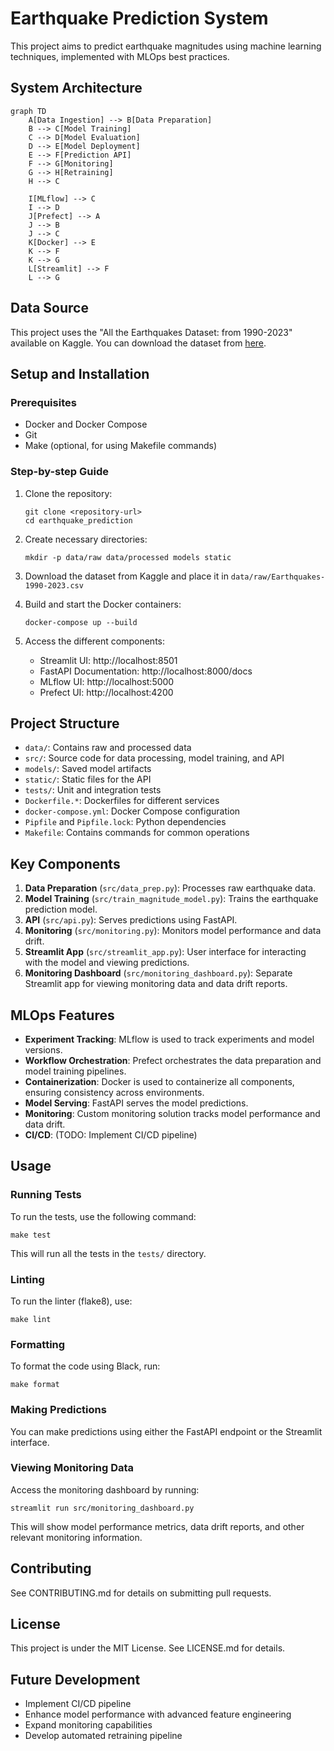 # Earthquake Prediction System

This project aims to predict earthquake magnitudes using machine learning techniques, implemented with MLOps best practices.

## System Architecture

```mermaid
graph TD
    A[Data Ingestion] --> B[Data Preparation]
    B --> C[Model Training]
    C --> D[Model Evaluation]
    D --> E[Model Deployment]
    E --> F[Prediction API]
    F --> G[Monitoring]
    G --> H[Retraining]
    H --> C
    
    I[MLflow] --> C
    I --> D
    J[Prefect] --> A
    J --> B
    J --> C
    K[Docker] --> E
    K --> F
    K --> G
    L[Streamlit] --> F
    L --> G
```

## Data Source

This project uses the "All the Earthquakes Dataset: from 1990-2023" available on Kaggle. You can download the dataset from [here](https://www.kaggle.com/datasets/alessandrolobello/the-ultimate-earthquake-dataset-from-1990-2023).

## Setup and Installation

### Prerequisites
- Docker and Docker Compose
- Git
- Make (optional, for using Makefile commands)

### Step-by-step Guide

1. Clone the repository:
   ```
   git clone <repository-url>
   cd earthquake_prediction
   ```

2. Create necessary directories:
   ```
   mkdir -p data/raw data/processed models static
   ```

3. Download the dataset from Kaggle and place it in `data/raw/Earthquakes-1990-2023.csv`

4. Build and start the Docker containers:
   ```
   docker-compose up --build
   ```

5. Access the different components:
   - Streamlit UI: http://localhost:8501
   - FastAPI Documentation: http://localhost:8000/docs
   - MLflow UI: http://localhost:5000
   - Prefect UI: http://localhost:4200

## Project Structure

- `data/`: Contains raw and processed data
- `src/`: Source code for data processing, model training, and API
- `models/`: Saved model artifacts
- `static/`: Static files for the API
- `tests/`: Unit and integration tests
- `Dockerfile.*`: Dockerfiles for different services
- `docker-compose.yml`: Docker Compose configuration
- `Pipfile` and `Pipfile.lock`: Python dependencies
- `Makefile`: Contains commands for common operations

## Key Components

1. **Data Preparation** (`src/data_prep.py`): Processes raw earthquake data.
2. **Model Training** (`src/train_magnitude_model.py`): Trains the earthquake prediction model.
3. **API** (`src/api.py`): Serves predictions using FastAPI.
4. **Monitoring** (`src/monitoring.py`): Monitors model performance and data drift.
5. **Streamlit App** (`src/streamlit_app.py`): User interface for interacting with the model and viewing predictions.
6. **Monitoring Dashboard** (`src/monitoring_dashboard.py`): Separate Streamlit app for viewing monitoring data and data drift reports.

## MLOps Features

- **Experiment Tracking**: MLflow is used to track experiments and model versions.
- **Workflow Orchestration**: Prefect orchestrates the data preparation and model training pipelines.
- **Containerization**: Docker is used to containerize all components, ensuring consistency across environments.
- **Model Serving**: FastAPI serves the model predictions.
- **Monitoring**: Custom monitoring solution tracks model performance and data drift.
- **CI/CD**: (TODO: Implement CI/CD pipeline)

## Usage

### Running Tests

To run the tests, use the following command:

```
make test
```

This will run all the tests in the `tests/` directory.

### Linting

To run the linter (flake8), use:

```
make lint
```

### Formatting

To format the code using Black, run:

```
make format
```

### Making Predictions

You can make predictions using either the FastAPI endpoint or the Streamlit interface.

### Viewing Monitoring Data

Access the monitoring dashboard by running:

```
streamlit run src/monitoring_dashboard.py
```

This will show model performance metrics, data drift reports, and other relevant monitoring information.

## Contributing

See CONTRIBUTING.md for details on submitting pull requests.

## License

This project is under the MIT License. See LICENSE.md for details.

## Future Development

- Implement CI/CD pipeline
- Enhance model performance with advanced feature engineering
- Expand monitoring capabilities
- Develop automated retraining pipeline